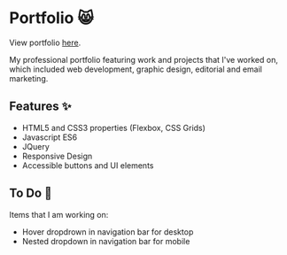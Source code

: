 <h1><strong>Portfolio</strong> 😸</h1>
  <p>View portfolio <a href="https://www.piklinhoe.com/" aria-hidden="true">here</a>.</p>
    <p>My professional portfolio featuring work and projects that I've worked on, which included web development, graphic design, editorial and email marketing.</p>

<h2><strong>Features ✨</strong></h2>
  <ul>
    <li>HTML5 and CSS3 properties (Flexbox, CSS Grids)</li>
    <li>Javascript ES6</li>
    <li>JQuery</li>
    <li>Responsive Design</li>
    <li>Accessible buttons and UI elements</li>
  </ul>
  
<h2><strong>To Do 📝</strong></h2>
  <p>Items that I am working on:</p>

  <ul>
    <li>Hover dropdrown in navigation bar for desktop</li>
    <li>Nested dropdown in navigation bar for mobile</li>
  </ul>
